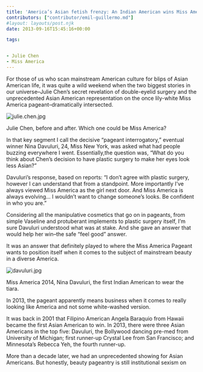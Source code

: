 ```yaml
---
title: 'America’s Asian fetish frenzy: An Indian American wins Miss America and CBS’s Julie Chen reveals a different kind of affirmative action'
contributors: ["contributor/emil-guillermo.md"]
#layout: layouts/post.njk
date: 2013-09-16T15:45:16+00:00

tags:


- Julie Chen
- Miss America
---
```


For those of us who scan mainstream American culture for blips of Asian
American life, it was quite a wild weekend when the two biggest stories
in our universe–Julie Chen’s secret revelation of double-eyelid surgery
and the unprecedented Asian American representation on the once
lily-white Miss America pageant–dramatically intersected.

![julie.chen.jpg](https://i.imgur.com/MGNa3IJ.jpg?1)

Julie Chen, before and after. Which one could be Miss America?

In that key segment I call the decisive “pageant interrogatory,”
eventual winner Nina Davuluri, 24, Miss New York, was asked what had
people buzzing everywhere I went. Essentially,the question was, “What do
you think about Chen’s decision to have plastic surgery to make her eyes
look less Asian?”

Davuluri’s response, based on reports: “I don’t agree with plastic
surgery, however I can understand that from a standpoint. More
importantly I’ve always viewed Miss America as the girl next door. And
Miss America is always evolving… I wouldn’t want to change someone’s
looks. Be confident in who you are.”

Considering all the manipulative cosmetics that go on in pageants, from
simple Vaseline and protuberant implements to plastic surgery itself,
I’m sure Davuluri understood what was at stake. And she gave an answer
that would help her win–the safe “feel good” answer.

It was an answer that definitely played to where the Miss America
Pageant wants to position itself when it comes to the subject of
mainstream beauty in a diverse America.

![davuluri.jpg](/uploads/davuluri.jpg)

Miss America 2014, Nina Davuluri, the first Indian American to wear the
tiara.

In 2013, the pageant apparently means business when it comes to really
looking like America and not some white-washed version.

It was back in 2001 that Filipino American Angela Baraquio from Hawaii
became the first Asian American to win. In 2013, there were three Asian
Americans in the top five: Davuluri, the Bollywood dancing pre-med from
University of Michigan; first runner-up Crystal Lee from San Francisco;
and Minnesota’s Rebecca Yeh, the fourth runner-up.

More than a decade later, we had an unprecedented showing for Asian
Americans. But honestly, beauty pageantry is still institutional sexism
on
